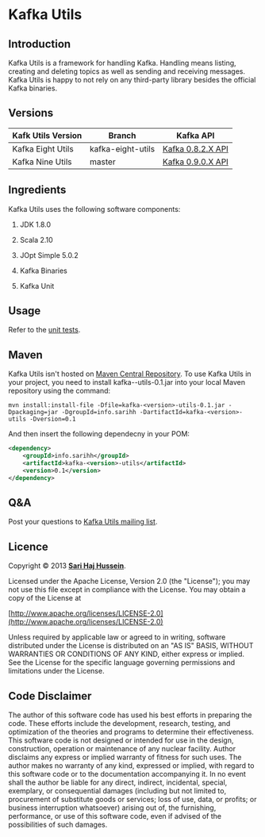 # Kafka Utils

## Introduction
Kafka Utils is a framework for handling Kafka. Handling means listing, creating and deleting topics as well as sending and receiving messages. Kafka Utils is happy to not rely on any third-party library besides the official Kafka binaries.

## Versions
Kafk Utils Version | Branch            | Kafka API
------------------ | ----------------- | -----------------------------------------------------------
Kafka Eight Utils  | kafka-eight-utils | [Kafka 0.8.2.X API](http://kafka.apache.org/082/documentation.html)
Kafka Nine Utils   | master            | [Kafka 0.9.0.X API](http://kafka.apache.org/090/documentation.html)

## Ingredients
Kafka Utils uses the following software components:

1. JDK 1.8.0

2. Scala 2.10

3. JOpt Simple 5.0.2

4. Kafka Binaries

5. Kafka Unit

## Usage
Refer to the [unit tests](./src/test/java/info/sarihh/kafka/eight/utils).

## Maven

Kafka Utils isn't hosted on [Maven Central Repository](http://search.maven.org). To use Kafka Utils in your project, you need to install kafka-<version>-utils-0.1.jar into your local Maven repository using the command:

```
mvn install:install-file -Dfile=kafka-<version>-utils-0.1.jar -Dpackaging=jar -DgroupId=info.sarihh -DartifactId=kafka-<version>-utils -Dversion=0.1
```

And then insert the following dependecny in your POM:

```XML
<dependency>
	<groupId>info.sarihh</groupId>
	<artifactId>kafka-<version>-utils</artifactId>
	<version>0.1</version>
</dependency>
```

## Q&A

Post your questions to [Kafka Utils mailing list]().

## Licence
Copyright &copy; 2013 **[Sari Haj Hussein](http://sarihh.info)**.

Licensed under the Apache License, Version 2.0 (the "License");
you may not use this file except in compliance with the License.
You may obtain a copy of the License at

[http://www.apache.org/licenses/LICENSE-2.0](http://www.apache.org/licenses/LICENSE-2.0)

Unless required by applicable law or agreed to in writing, software
distributed under the License is distributed on an "AS IS" BASIS,
WITHOUT WARRANTIES OR CONDITIONS OF ANY KIND, either express or implied.
See the License for the specific language governing permissions and
limitations under the License.

## Code Disclaimer
The author of this software code has used his best efforts in preparing the code. These efforts include the development, research, testing, and optimization of the theories and programs to determine their effectiveness. This software code is not designed or intended for use in the design, construction, operation or maintenance of any nuclear facility. Author disclaims any express or implied warranty of fitness for such uses. The author makes no warranty of any kind, expressed or implied, with regard to this software code or to the documentation accompanying it. In no event shall the author be liable for any direct, indirect, incidental, special, exemplary, or consequential damages (including but not limited to, procurement of substitute goods or services; loss of use, data, or profits; or business interruption whatsoever) arising out of, the furnishing, performance, or use of this software code, even if advised of the possibilities of such damages.
